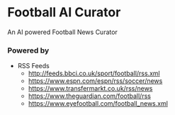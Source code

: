 # Football AI Curator
An AI powered Football News Curator

### Powered by

* RSS Feeds
  - http://feeds.bbci.co.uk/sport/football/rss.xml
  - https://www.espn.com/espn/rss/soccer/news
  - https://www.transfermarkt.co.uk/rss/news
  - https://www.theguardian.com/football/rss
  - https://www.eyefootball.com/football_news.xml
